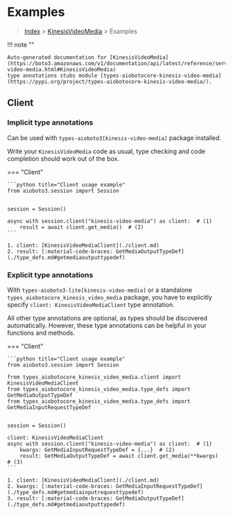 # Examples

> [Index](../README.md) > [KinesisVideoMedia](./README.md) > Examples

!!! note ""

    Auto-generated documentation for [KinesisVideoMedia](https://boto3.amazonaws.com/v1/documentation/api/latest/reference/services/kinesis-video-media.html#KinesisVideoMedia)
    type annotations stubs module [types-aiobotocore-kinesis-video-media](https://pypi.org/project/types-aiobotocore-kinesis-video-media/).

## Client

### Implicit type annotations

Can be used with `types-aioboto3[kinesis-video-media]` package installed.

Write your `KinesisVideoMedia` code as usual,
type checking and code completion should work out of the box.



=== "Client"

    ```python title="Client usage example"
    from aioboto3.session import Session


    session = Session()

    async with session.client("kinesis-video-media") as client:  # (1)
        result = await client.get_media()  # (2)
    ```

    1. client: [KinesisVideoMediaClient](./client.md)
    2. result: [:material-code-braces: GetMediaOutputTypeDef](./type_defs.md#getmediaoutputtypedef) 






### Explicit type annotations

With `types-aioboto3-lite[kinesis-video-media]`
or a standalone `types_aiobotocore_kinesis_video_media` package, you have to explicitly specify
`client: KinesisVideoMediaClient` type annotation.

All other type annotations are optional, as types should be discovered automatically.
However, these type annotations can be helpful in your functions and methods.


=== "Client"

    ```python title="Client usage example"
    from aioboto3.session import Session

    from types_aiobotocore_kinesis_video_media.client import KinesisVideoMediaClient
    from types_aiobotocore_kinesis_video_media.type_defs import GetMediaOutputTypeDef
    from types_aiobotocore_kinesis_video_media.type_defs import GetMediaInputRequestTypeDef


    session = Session()

    client: KinesisVideoMediaClient
    async with session.client("kinesis-video-media") as client:  # (1)
        kwargs: GetMediaInputRequestTypeDef = {...}  # (2)
        result: GetMediaOutputTypeDef = await client.get_media(**kwargs)  # (3)
    ```

    1. client: [KinesisVideoMediaClient](./client.md)
    2. kwargs: [:material-code-braces: GetMediaInputRequestTypeDef](./type_defs.md#getmediainputrequesttypedef) 
    3. result: [:material-code-braces: GetMediaOutputTypeDef](./type_defs.md#getmediaoutputtypedef) 






